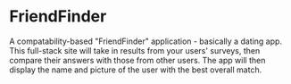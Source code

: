 # FriendFinder
A compatability-based "FriendFinder" application - basically a dating app.  This full-stack site will take in results from your users' surveys, then compare their answers with those from other users.  The app will then display the name and picture of the user with the best overall match.
